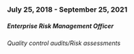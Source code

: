 ### July 25, 2018 - September 25, 2021
##### Enterprise Risk Management Officer
###### Quality control audits/Risk assessments
